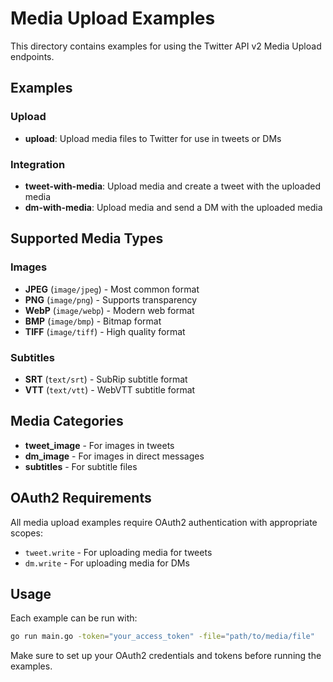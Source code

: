 # Media Upload Examples

This directory contains examples for using the Twitter API v2 Media Upload endpoints.

## Examples

### Upload
- **upload**: Upload media files to Twitter for use in tweets or DMs

### Integration
- **tweet-with-media**: Upload media and create a tweet with the uploaded media
- **dm-with-media**: Upload media and send a DM with the uploaded media

## Supported Media Types

### Images
- **JPEG** (`image/jpeg`) - Most common format
- **PNG** (`image/png`) - Supports transparency  
- **WebP** (`image/webp`) - Modern web format
- **BMP** (`image/bmp`) - Bitmap format
- **TIFF** (`image/tiff`) - High quality format

### Subtitles
- **SRT** (`text/srt`) - SubRip subtitle format
- **VTT** (`text/vtt`) - WebVTT subtitle format

## Media Categories

- **tweet_image** - For images in tweets
- **dm_image** - For images in direct messages  
- **subtitles** - For subtitle files

## OAuth2 Requirements

All media upload examples require OAuth2 authentication with appropriate scopes:
- `tweet.write` - For uploading media for tweets
- `dm.write` - For uploading media for DMs

## Usage

Each example can be run with:
```bash
go run main.go -token="your_access_token" -file="path/to/media/file"
```

Make sure to set up your OAuth2 credentials and tokens before running the examples.